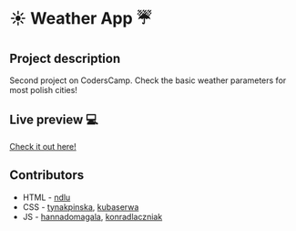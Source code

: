 # :sunny: Weather App :umbrella:

## Project description
Second project on CodersCamp. Check the basic weather parameters for most polish cities!

## Live preview 💻
[Check it out here!](https://carrotcrew.github.io/weatherApp/)

## Contributors
* HTML - [ndlu](https://github.com/ndlu)
* CSS - [tynakpinska](https://github.com/tynakpinska), [kubaserwa](https://github.com/kubaserwa)
* JS - [hannadomagala](https://github.com/hannadomagala), [konradlaczniak](https://github.com/konradlaczniak)
